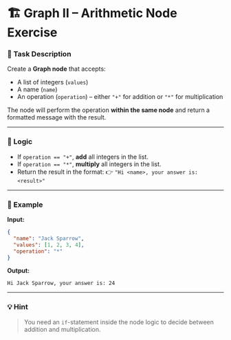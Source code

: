 # 🏗️ Graph II – Arithmetic Node Exercise

### 📌 Task Description

Create a **Graph node** that accepts:

* A list of integers (`values`)
* A name (`name`)
* An operation (`operation`) – either `"+"` for addition or `"*"` for multiplication

The node will perform the operation **within the same node** and return a formatted message with the result.

---

### 🧠 Logic

* If `operation == "+"`, **add** all integers in the list.
* If `operation == "*"`, **multiply** all integers in the list.
* Return the result in the format:
  👉 `"Hi <name>, your answer is: <result>"`

---

### 🧾 Example

**Input:**

```json
{
  "name": "Jack Sparrow",
  "values": [1, 2, 3, 4],
  "operation": "*"
}
```

**Output:**

```
Hi Jack Sparrow, your answer is: 24
```

---

### 💡 Hint

> You need an `if`-statement inside the node logic to decide between addition and multiplication.
